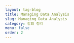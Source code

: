 ```yaml
---
layout: tag-blog
title: Managing Data Analysis
slug: Managing Data Analysis
category: 강의 정리
menu: false
order: 2
---
```

